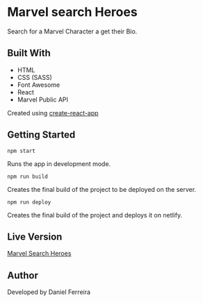 # Marvel search Heroes

Search for a Marvel Character a get their Bio.

## Built With

- HTML
- CSS (SASS)
- Font Awesome
- React
- Marvel Public API

Created using [create-react-app](https://github.com/facebook/create-react-app)

## Getting Started

```
npm start
```

Runs the app in development mode.

```
npm run build
```

Creates the final build of the project to be deployed on the server.

```
npm run deploy
```

Creates the final build of the project and deploys it on netlify.

## Live Version

[Marvel Search Heroes](https://marvelsearchheroes.netlify.com/)

## Author

Developed by Daniel Ferreira
